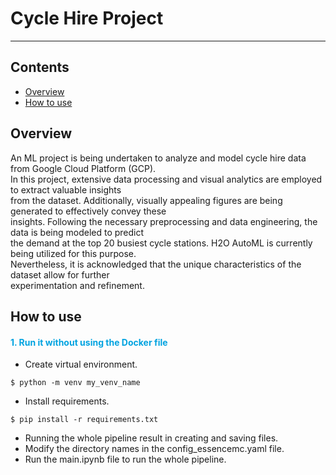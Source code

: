 # **Cycle Hire Project**

---

## Contents
- [Overview](#Overview)
- [How to use](#How-to-use)

## Overview
An ML project is being undertaken to analyze and model cycle hire data from Google Cloud Platform (GCP). \
In this project, extensive data processing and visual analytics are employed to extract valuable insights  \
from the dataset. Additionally, visually appealing figures are being generated to effectively convey these \
insights. Following the necessary preprocessing and data engineering, the data is being modeled to predict \
the demand at the top 20 busiest cycle stations. H2O AutoML is currently being utilized for this purpose. \
Nevertheless, it is acknowledged that the unique characteristics of the dataset allow for further \
experimentation and refinement.


## How to use

#### <span style="color:#00A3E0">1. Run it without using the Docker file</span>

- Create virtual environment.
```
$ python -m venv my_venv_name
```
- Install requirements.
```
$ pip install -r requirements.txt
``` 
- Running the whole pipeline result in creating and saving files.
- Modify the directory names in the config_essencemc.yaml file.
- Run the main.ipynb file to run the whole pipeline.
  



